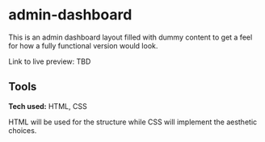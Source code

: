 # admin-dashboard
This is an admin dashboard layout filled with dummy content to get a feel for how
a fully functional version would look.

Link to live preview: TBD

## Tools
**Tech used:** HTML, CSS

HTML will be used for the structure while CSS will implement the aesthetic choices.